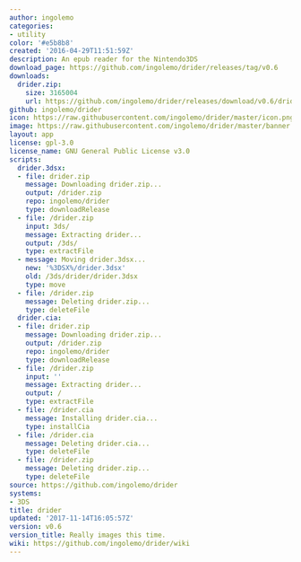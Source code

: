 ```yaml
---
author: ingolemo
categories:
- utility
color: '#e5b8b8'
created: '2016-04-29T11:51:59Z'
description: An epub reader for the Nintendo3DS
download_page: https://github.com/ingolemo/drider/releases/tag/v0.6
downloads:
  drider.zip:
    size: 3165004
    url: https://github.com/ingolemo/drider/releases/download/v0.6/drider.zip
github: ingolemo/drider
icon: https://raw.githubusercontent.com/ingolemo/drider/master/icon.png
image: https://raw.githubusercontent.com/ingolemo/drider/master/banner.png
layout: app
license: gpl-3.0
license_name: GNU General Public License v3.0
scripts:
  drider.3dsx:
  - file: drider.zip
    message: Downloading drider.zip...
    output: /drider.zip
    repo: ingolemo/drider
    type: downloadRelease
  - file: /drider.zip
    input: 3ds/
    message: Extracting drider...
    output: /3ds/
    type: extractFile
  - message: Moving drider.3dsx...
    new: '%3DSX%/drider.3dsx'
    old: /3ds/drider/drider.3dsx
    type: move
  - file: /drider.zip
    message: Deleting drider.zip...
    type: deleteFile
  drider.cia:
  - file: drider.zip
    message: Downloading drider.zip...
    output: /drider.zip
    repo: ingolemo/drider
    type: downloadRelease
  - file: /drider.zip
    input: ''
    message: Extracting drider...
    output: /
    type: extractFile
  - file: /drider.cia
    message: Installing drider.cia...
    type: installCia
  - file: /drider.cia
    message: Deleting drider.cia...
    type: deleteFile
  - file: /drider.zip
    message: Deleting drider.zip...
    type: deleteFile
source: https://github.com/ingolemo/drider
systems:
- 3DS
title: drider
updated: '2017-11-14T16:05:57Z'
version: v0.6
version_title: Really images this time.
wiki: https://github.com/ingolemo/drider/wiki
---
```

